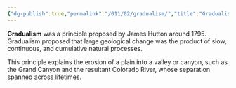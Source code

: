 ```yaml
---
{"dg-publish":true,"permalink":"/011/02/gradualism/","title":"Gradualism","tags":["BIOL422"],"noteIcon":"1","created":"2024-10-19T20:27:19.051-07:00","updated":"2024-09-26T15:18:45.922-07:00"}
---
```


**Gradualism** was a principle proposed by James Hutton around 1795. Gradualism proposed that large geological change was the product of slow, continuous, and cumulative natural processes.

This principle explains the erosion of a plain into a valley or canyon, such as the Grand Canyon and the resultant Colorado River, whose separation spanned across lifetimes.